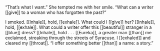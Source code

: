 “That’s what I want.” She tempted me with her smile. “What can a writer [[give]] to a woman who has forgotten the past?”

I smoked. [[Inhale]], hold, [[exhale]]. What could I [[give]] her? [[Inhale]], hold, [[exhale]]. What could a writer offer this [[beautiful]] stranger in a [[blue]] dress? [[Inhale]], hold . . . [[Eureka]], a greater man [[than]] me exclaimed, streaking through the streets of Syracuse. I [[exhaled]] and cleared my [[throat]]. “I offer something better [[than]] a name: a story.”